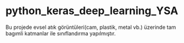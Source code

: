 # python_keras_deep_learning_YSA

Bu projede evsel atık görüntüleri(cam, plastik, metal vb.) üzerinde tam bagımli katmanlar ile sınıflandırma yapılmıştır. 
